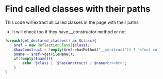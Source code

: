# Find called classes with their paths

This code will extract all called classes in the page with their paths 
+ It will check too if they have __constructor method or not

```php 
foreach(get_declared_classes() as $class){
    $ref = new ReflectionClass($class);
    $hasConstruct = !empty($ref->hasMethod("__construct")) ? "<font color=green>Yes!!</font>" : "<font color=red>No</font>";
    $name = $ref->getFileName();
    if(!empty($name)){
        echo "$class | ($hasConstruct) | $name<br><br>";
    }
}
```


